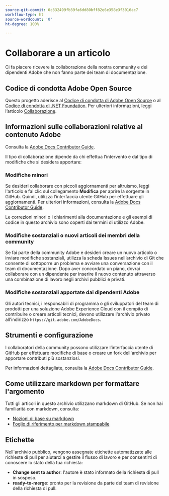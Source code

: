 ```yaml
---
source-git-commit: 0c332499fb39fa6dd80bff82e6e358e3f3016ac7
workflow-type: ht
source-wordcount: '0'
ht-degree: 100%

---
```

# Collaborare a un articolo

Ci fa piacere ricevere la collaborazione della nostra community e dei dipendenti Adobe che non fanno parte dei team di documentazione.

## Codice di condotta Adobe Open Source

Questo progetto aderisce al [Codice di condotta di Adobe Open Source](code-of-conduct.md) o al [Codice di condotta di .NET Foundation](https://dotnetfoundation.org/code-of-conduct). Per ulteriori informazioni, leggi l’articolo [Collaborazione](contributing.md).


## Informazioni sulle collaborazioni relative al contenuto Adobe

Consulta la [Adobe Docs Contributor Guide](https://experienceleague.adobe.com/docs/contributor/contributor-guide/introduction.html?lang=it).

Il tipo di collaborazione dipende da chi effettua l’intervento e dal tipo di modifiche che si desidera apportare:

### Modifiche minori

Se desideri collaborare con piccoli aggiornamenti per altruismo, leggi l&#39;articolo e fai clic sul collegamento **Modifica** per aprire la sorgente in GitHub. Quindi, utilizza l’interfaccia utente GitHub per effettuare gli aggiornamenti. Per ulteriori informazioni, consulta la [Adobe Docs Contributor Guide](https://experienceleague.adobe.com/docs/contributor/contributor-guide/introduction.html?lang=it).

Le correzioni minori o i chiarimenti alla documentazione e gli esempi di codice in questo archivio sono coperti dai termini di utilizzo Adobe.

### Modifiche sostanziali o nuovi articoli dei membri della community

Se fai parte della community Adobe e desideri creare un nuovo articolo o inviare modifiche sostanziali, utilizza la scheda Issues nell’archivio di Git che consente di sottoporre un problema e avviare una conversazione con il team di documentazione. Dopo aver concordato un piano, dovrai collaborare con un dipendente per inserire il nuovo contenuto attraverso una combinazione di lavoro negli archivi pubblici e privati.

<!--
If you submit a pull request with significant changes to documentation and code examples, you'll see a message in the pull request asking you to submit an online contribution license agreement (CLA). We need you to complete the online form before we can review your pull request.
-->

### Modifiche sostanziali apportate dai dipendenti Adobe

Gli autori tecnici, i responsabili di programma o gli sviluppatori del team di prodotti per una soluzione Adobe Experience Cloud con il compito di contribuire o creare articoli tecnici, devono utilizzare l&#39;archivio privato all&#39;indirizzo `https://git.adobe.com/AdobeDocs`.

<!--Employees from other parts of the Adobe world should use the public repo for minor updates.-->

## Strumenti e configurazione

I collaboratori della community possono utilizzare l’interfaccia utente di GitHub per effettuare modifiche di base o creare un fork dell&#39;archivio per apportare contributi più sostanziosi.

Per informazioni dettagliate, consulta la [Adobe Docs Contributor Guide](https://experienceleague.adobe.com/docs/contributor/contributor-guide/introduction.html?lang=it).

## Come utilizzare markdown per formattare l&#39;argomento

Tutti gli articoli in questo archivio utilizzano markdown di GitHub. Se non hai familiarità con markdown, consulta:

* [Nozioni di base su markdown](https://help.github.com/articles/getting-started-with-writing-and-formatting-on-github/)
* [Foglio di riferimento per markdown stampabile](https://guides.github.com/pdfs/markdown-cheatsheet-online.pdf)

## Etichette

Nell&#39;archivio pubblico, vengono assegnate etichette automatizzate alle richieste di pull per aiutarci a gestire il flusso di lavoro e per consentirti di conoscere lo stato della tua richiesta:

* **Change sent to author**: l&#39;autore è stato informato della richiesta di pull in sospeso.
* **ready-to-merge**: pronto per la revisione da parte del team di revisione della richiesta di pull.

